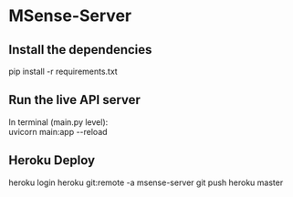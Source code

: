 # MSense-Server

## Install the dependencies

pip install -r requirements.txt

## Run the live API server
In terminal (main.py level): \
uvicorn main:app --reload

## Heroku Deploy
heroku login
heroku git:remote -a msense-server
git push heroku master
